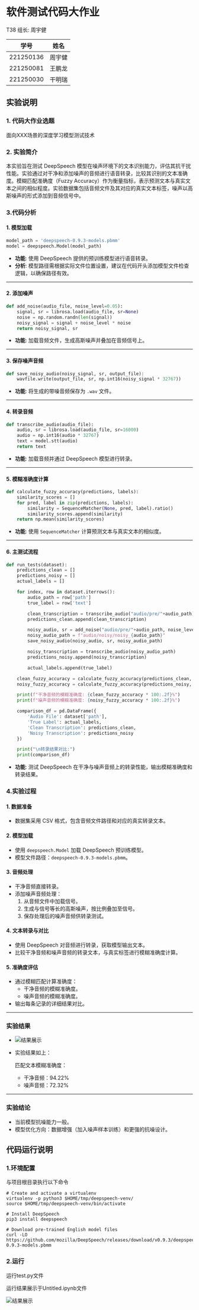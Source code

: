 #  软件测试代码大作业

T38  组长: 周宇健 

| 学号      | 姓名   |
| --------- | ------ |
| 221250136 | 周宇健 |
| 221250081 | 王鹏龙 |
| 221250030 | 干明瑞 |

## 实验说明

### 1. 代码大作业选题

面向XXX场景的深度学习模型测试技术

### 2. 实验简介

本实验旨在测试 DeepSpeech 模型在噪声环境下的文本识别能力，评估其抗干扰性能。实验通过对干净和添加噪声的音频进行语音转录，比较其识别的文本准确度。模糊匹配准确度（Fuzzy Accuracy）作为衡量指标，表示预测文本与真实文本之间的相似程度。实验数据集包括音频文件及其对应的真实文本标签，噪声以高斯噪声的形式添加到音频信号中。

### 3.代码分析

#### **1. 模型加载**

```python
model_path = 'deepspeech-0.9.3-models.pbmm'
model = deepspeech.Model(model_path)
```

- **功能**: 使用 DeepSpeech 提供的预训练模型进行语音转录。
- **分析**: 模型路径需根据实际文件位置设置，建议在代码开头添加模型文件检查逻辑，以确保路径有效。

------

#### **2. 添加噪声**

```python
def add_noise(audio_file, noise_level=0.05):
    signal, sr = librosa.load(audio_file, sr=None)
    noise = np.random.randn(len(signal))
    noisy_signal = signal + noise_level * noise
    return noisy_signal, sr
```

- **功能**: 加载音频文件，生成高斯噪声并叠加在音频信号上。

------

#### **3. 保存噪声音频**

```python
def save_noisy_audio(noisy_signal, sr, output_file):
    wavfile.write(output_file, sr, np.int16(noisy_signal * 32767))
```

- **功能**: 将生成的带噪音频保存为 `.wav` 文件。

------

#### **4. 转录音频**

```py
def transcribe_audio(audio_file):
    audio, sr = librosa.load(audio_file, sr=16000)
    audio = np.int16(audio * 32767)
    text = model.stt(audio)
    return text
```

- **功能**: 加载音频并通过 DeepSpeech 模型进行转录。

------

#### **5. 模糊准确度计算**

```py
def calculate_fuzzy_accuracy(predictions, labels):
    similarity_scores = []
    for pred, label in zip(predictions, labels):
        similarity = SequenceMatcher(None, pred, label).ratio()
        similarity_scores.append(similarity)
    return np.mean(similarity_scores)
```

- **功能**: 使用 `SequenceMatcher` 计算预测文本与真实文本的相似度。

------

#### **6. 主测试流程**

```py
def run_tests(dataset):
    predictions_clean = []
    predictions_noisy = []
    actual_labels = []

    for index, row in dataset.iterrows():
        audio_path = row['path']
        true_label = row['text']

        clean_transcription = transcribe_audio("audio/pre/"+audio_path)
        predictions_clean.append(clean_transcription)

        noisy_audio, sr = add_noise("audio/pre/"+audio_path, noise_level=0.05)
        noisy_audio_path = f"audio/noisy/noisy_{audio_path}"
        save_noisy_audio(noisy_audio, sr, noisy_audio_path)

        noisy_transcription = transcribe_audio(noisy_audio_path)
        predictions_noisy.append(noisy_transcription)

        actual_labels.append(true_label)

    clean_fuzzy_accuracy = calculate_fuzzy_accuracy(predictions_clean, actual_labels)
    noisy_fuzzy_accuracy = calculate_fuzzy_accuracy(predictions_noisy, actual_labels)

    print(f"干净音频的模糊准确度: {clean_fuzzy_accuracy * 100:.2f}%")
    print(f"噪声音频的模糊准确度: {noisy_fuzzy_accuracy * 100:.2f}%")

    comparison_df = pd.DataFrame({
        'Audio File': dataset['path'],
        'True Label': actual_labels,
        'Clean Transcription': predictions_clean,
        'Noisy Transcription': predictions_noisy
    })

    print("\n转录结果对比:")
    print(comparison_df)
```

- **功能**: 测试 DeepSpeech 在干净与噪声音频上的转录性能，输出模糊准确度和转录结果。

### 4.实验过程

#### 1. **数据准备**

- 数据集采用 CSV 格式，包含音频文件路径和对应的真实转录文本。

#### 2. **模型加载**

- 使用 `deepspeech.Model` 加载 DeepSpeech 预训练模型。
- 模型文件路径：`deepspeech-0.9.3-models.pbmm`。

#### 3. **音频处理**

- 干净音频直接转录。
- 添加噪声音频处理：
  1. 从音频文件中加载信号。
  2. 生成与信号等长的高斯噪声，按比例叠加至信号。
  3. 保存处理后的噪声音频供转录测试。

#### 4. **文本转录与对比**

- 使用 DeepSpeech 对音频进行转录，获取模型输出文本。
- 比较干净音频和噪声音频的转录文本，与真实标签进行模糊准确度计算。

#### 5. **准确度评估**

- 通过模糊匹配计算准确度：
  - 干净音频的模糊准确度。
  - 噪声音频的模糊准确度。
- 输出每条记录的详细结果对比。

------

### **实验结果**

- ![结果展示](assets\结果展示.png)

- 实验结果如上：

  匹配文本模糊准确度：

  - 干净音频：94.22%
  - 噪声音频：72.32%

------

### **实验结论**

- 当前模型抗噪能力一般。
- 模型优化方向：数据增强（加入噪声样本训练）和更强的抗噪设计。

## 代码运行说明

### 1.环境配置

与项目根目录执行以下命令

```
# Create and activate a virtualenv
virtualenv -p python3 $HOME/tmp/deepspeech-venv/
source $HOME/tmp/deepspeech-venv/bin/activate

# Install DeepSpeech
pip3 install deepspeech

# Download pre-trained English model files
curl -LO https://github.com/mozilla/DeepSpeech/releases/download/v0.9.3/deepspeech-0.9.3-models.pbmm
```

### 2.运行 

运行test.py文件

运行结果展示于Untitled.ipynb文件

![结果展示](assets\结果展示.png)

